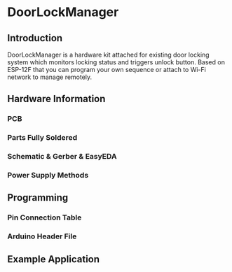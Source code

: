 # DoorLockManager

## Introduction
DoorLockManager is a hardware kit attached for existing door locking system which monitors locking status and triggers unlock button.
Based on ESP-12F that you can program your own sequence or attach to Wi-Fi network to manage remotely.

## Hardware Information
### PCB
### Parts Fully Soldered
### Schematic & Gerber & EasyEDA
### Power Supply Methods

## Programming
### Pin Connection Table
### Arduino Header File

## Example Application
